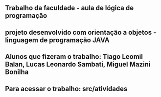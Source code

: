 ## Trabalho da faculdade - aula de lógica de programação
## projeto desenvolvido com orientação a objetos - linguagem de programação JAVA

## Alunos que fizeram o trabalho: Tiago Leomil Balan, Lucas Leonardo Sambati, Miguel Mazini Bonilha

## Para acessar o trabalho: src/atividades

